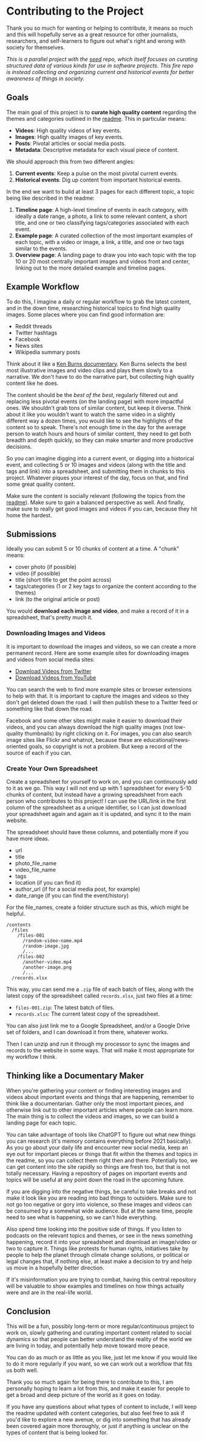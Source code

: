 # Contributing to the Project

Thank you so much for wanting or helping to contribute, it means so much and this will hopefully serve as a great resource for other journalists, researchers, and self-learners to figure out what's right and wrong with society for themselves.

_This is a parallel project with the
[seed](https://github.com/wavebond/seed) repo, which itself focuses on
curating structured data of various kinds for use in software projects. This
fire repo is instead collecting and organizing current and historical events for better awareness of things in society._

## Goals

The main goal of this project is to **curate high quality content** regarding the themes and categories outlined in the [readme](https://github.com/wavebond/fire/blob/make/readme.md#content). This in particular means:

- **Videos**: High quality videos of key events.
- **Images**: High quality images of key events.
- **Posts**: Pivotal articles or social media posts.
- **Metadata**: Descriptive metadata for each visual piece of content.

We should approach this from two different angles:

1. **Current events**: Keep a pulse on the most pivotal current events.
2. **Historical events**: Dig up content from important historical events.

In the end we want to build at least 3 pages for each different topic, a topic being like described in the readme:

1. **Timeline page**: A high-level timeline of events in each category, with ideally a date range, a photo, a link to some relevant content, a short title, and one or two classifying tags/categories associated with each event.
2. **Example page**: A curated collection of the most important examples of each topic, with a video or image, a link, a title, and one or two tags similar to the events.
3. **Overview page**: A landing page to draw you into each topic with the top 10 or 20 most centrally important images and videos front and center, linking out to the more detailed example and timeline pages.

## Example Workflow

To do this, I imagine a daily or regular workflow to grab the latest content, and in the down time, researching historical topics to find high quality images. Some places where you can find good information are:

- Reddit threads
- Twitter hashtags
- Facebook
- News sites
- Wikipedia summary posts

Think about it like a [Ken Burns documentary](https://www.youtube.com/watch?v=f1epbIsZLcQ). Ken Burns selects the best most illustrative images and video clips and plays them slowly to a narrative. We don't have to do the narrative part, but collecting high quality content like he does.

The content should be the _best of the best_, regularly filtered out and replacing less pivotal events (on the landing page) with more impactful ones. We shouldn't grab tons of similar content, but keep it diverse. Think about it like you wouldn't want to watch the same video in a slightly different way a dozen times, you would like to see the highlights of the content so to speak. There's not enough time in the day for the average person to watch hours and hours of similar content, they need to get both breadth and depth quickly, so they can make smarter and more productive decisions.

So you can imagine digging into a current event, or digging into a historical event, and collecting 5 or 10 images and videos (along with the title and tags and link) into a spreadsheet, and submitting them in chunks to this project. Whatever piques your interest of the day, focus on that, and find some great quality content.

Make sure the content is socially relevant (following the topics from the [readme](https://github.com/wavebond/fire/blob/make/readme.md#content)). Make sure to gain a balanced perspective as well. And finally, make sure to really get good images and videos if you can, because they hit home the hardest.

## Submissions

Ideally you can submit 5 or 10 chunks of content at a time. A "chunk" means:

- cover photo (if possible)
- video (if possible)
- title (short title to get the point across)
- tags/categories (1 or 2 key tags to organize the content according to the themes)
- link (to the original article or post)

You would **download each image and video**, and make a record of it in a spreadsheet, that's pretty much it.

### Downloading Images and Videos

It is important to download the images and videos, so we can create a more permanent record. Here are some example sites for downloading images and videos from social media sites:

- [Download Videos from Twitter](https://ssstwitter.com/)
- [Download Videos from YouTube](https://en1.y2mate.is/)

You can search the web to find more example sites or browser extensions to help with that. It is important to capture the images and videos so they don't get deleted down the road. I will then publish these to a Twitter feed or something like that down the road.

Facebook and some other sites might make it easier to download their videos, and you can always download the high quality images (not low-quality thumbnails) by right clicking on it. For images, you can also search image sites like Flickr and whatnot, because these are educational/news-oriented goals, so copyright is not a problem. But keep a record of the source of each if you can.

### Create Your Own Spreadsheet

Create a spreadsheet for yourself to work on, and you can continuously add to it as we go. This way I will not end up with 1 spreadsheet for every 5-10 chunks of content, but instead have a growing spreadsheet from each person who contributes to this project! I can use the URL/link in the first column of the spreadsheet as a unique identifier, so I can just download your spreadsheet again and again as it is updated, and sync it to the main website.

The spreadsheet should have these columns, and potentially more if you have more ideas.

- url
- title
- photo_file_name
- video_file_name
- tags
- location (if you can find it)
- author_url (if for a social media post, for example)
- date_range (if you can find the event/history)

For the file_names, create a folder structure such as this, which might be helpful.

```
/contents
  /files
    /files-001
      /random-video-name.mp4
      /random-image.jpg
      /...
    /files-002
      /another-video.mp4
      /another-image.png
      /...
  /records.xlsx
```

This way, you can send me a `.zip` file of each batch of files, along with the latest copy of the spreadsheet called `records.xlsx`, just two files at a time:

- `files-001.zip`: The latest batch of files.
- `records.xlsx`: The current latest copy of the spreadsheet.

You can also just link me to a Google Spreadsheet, and/or a Google Drive set of folders, and I can download it from there, whatever works.

Then I can unzip and run it through my processor to sync the images and records to the website in some ways. That will make it most appropriate for my workflow I think.

## Thinking like a Documentary Maker

When you're gathering your content or finding interesting images and videos about important events and things that are happening, remember to think like a documentarian. Gather only the most important pieces, and otherwise link out to other important articles where people can learn more. The main thing is to collect the videos and images, so we can build a landing page for each topic.

You can take advantage of tools like ChatGPT to figure out what new things you can research (it's memory contains everything before 2021 basically). As you go about your daily life and encounter new social media, keep an eye out for important pieces or things that fit within the themes and topics in the readme, so you can collect them right then and there. Potentially too, we can get content into the site rapidly so things are fresh too, but that is not totally necessary. Having a repository of pages on important events and topics will be useful at any point down the road in the upcoming future.

If you are digging into the negative things, be careful to take breaks and not make it look like you are reading into bad things to outsiders. Make sure to not go too negative or gory into violence, so these images and videos can be consumed by a somewhat wide audience. But at the same time, people need to see what is happening, so we can't hide everything.

Also spend time looking into the positive side of things. If you listen to podcasts on the relevant topics and themes, or see in the news something happening, record it into your spreadsheet and download an image/video or two to capture it. Things like protests for human rights, initiatives take by people to help the planet through climate change solutions, or political or legal changes that, if nothing else, at least make a decision to try and help us move in a hopefully better direction.

If it's misinformation you are trying to combat, having this central repository will be valuable to show examples and timelines on how things actually were and are in the real-life world.

## Conclusion

This will be a fun, possibly long-term or more regular/continuous project to work on, slowly gathering and curating important content related to social dynamics so that people can better understand the reality of the world we are living in today, and potentially help move toward more peace.

You can do as much or as little as you like, just let me know if you would like to do it more regularly if you want, so we can work out a workflow that fits us both well.

Thank you so much again for being there to contribute to this, I am personally hoping to learn a lot from this, and make it easier for people to get a broad and deep picture of the world as it goes on today.

If you have any questions about what types of content to include, I will keep the readme updated with content categories, but also feel free to ask if you'd like to explore a new avenue, or dig into something that has already been covered again more thoroughly, or just if anything is unclear on the types of content that is being looked for.
